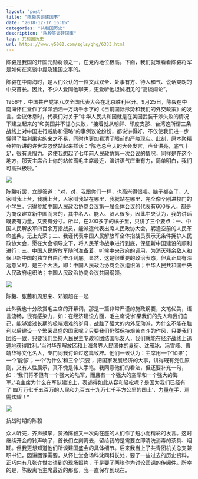```yaml
---
layout: "post"
title: "陈毅笑谈建国事"
date: "2018-12-17 16:15"
categories: "共和国历史"
description: "陈毅笑谈建国事"
tags: 共和国历史
url: https://www.y5000.com/zgls/ghg/6333.html
---
```






陈毅是我国的开国元勋将领之一，在党内地位极高。下面，我们就难看看陈毅将军是如何在笑谈中提及建国之事的。

陈毅在中南海时，是人们公认的一位文武双全、处事有方、待人和气、说话爽朗的中央首长。因此，不少人爱同他聊天，更爱听他坦诚相见的“高谈阔论”。

1956年，中国共产党第八次全国代表大会在北京胜利召开。9月25日，陈毅在中南海怀仁堂作了洋洋洒洒一万两千余字的《目前国际形势和我们的外交政策》的发言。会议休息时，代表们对关于“中华人民共和国就是在美国武装干涉失败的情况下建立起来的”和美国并不甘心失败，“接着就从朝鲜、印度支那、台湾这所谓三条战线上对中国进行威胁和侵略”的事例议论纷纷，都说讲得好，不仅使我们进一步懂得了胜利果实的来之不易，同时也更加看清了眼前的严峻现实。此刻，原本聚精会神听讲的许世友忽然站起来插话：“陈老总今天的大会发言，声音洪亮，底气十足，很有说服力。这使我想起了七年前人民政协第一次会议的情况，同样是在这个地方，那天主席台上你的站位离毛主席最近，演讲语气庄重有力，简单明白，我们可高兴极啦。”

![](https://img.y5000.com/uploads/allimg/161201/1A2522016-0.jpg)

陈毅听罢，立即答道：“对，对，我跟你们一样，也高兴得很噢。脑子都空了，人家叫我上台，我就上台，人家叫我站在哪里，我就站在哪里，完全像个刚进校门的小学生。记得参加中国人民政治协商会议第一届全体会议的代表有600多人，都是为商议建立新中国而来的，其中名人、能人、贤人很多，因此中央认为，我的讲话既要有力量，又要有分寸。所以，在300多字的稿子里，只讲了三个要点：一、中国人民解放军四百余万指战员，能派遣代表出席人民政协大会，躬逢空前的人民革命盛典，无上光荣；二、我谨代表中国人民解放军全体指战员表示无条件拥护人民政协大会，愿在大会领导之下，将人民革命战争进行到底，保证新中国建设的顺利进行；三、中国人民解放军随时准备着，听候中央政府的调用，为消灭残余敌人和保卫新中国的独立自由而奋斗到底。显然，这是很重要的政治表态，但真正具有深远意义的，是三个大法，即：中国人民政治协商会议组织法；中华人民共和国中央人民政府组织法；中国人民政治协商会议共同纲领。

![](https://img.y5000.com/uploads/allimg/161201/1A25262I-1.jpg)

陈毅、张茜和周恩来、邓颖超在一起

此外我也十分欣赏毛主席的开幕词，那是一篇非常严谨的施政纲要，文笔优美，语言流畅，很有感染力，如：在经济建设方面，毛主席说‘如果我们的先人和我们自己，能够渡过长期的极端艰难的岁月，战胜了强大的内外反动派，为什么不能在胜利以后建设一个繁荣昌盛的国家呢？只要我们仍然保持艰苦奋斗的作风，只要我们团结一致，只要我们坚持人民民主专政和团结国际友人，我们就能在经济战线上迅速地获得胜利。’当时华东解放区和上海各界人民团体的夏衍、沈雁冰、冯雪峰、曹靖华等文化名人，专门同我讨论过这篇致辞。他们一致认为：主席用一个‘如果’；一个‘能够’；一个‘为什么’和三个‘只要’，把国家发展经济的大事，讲得既有党性原则，又有人性展示，真不愧是伟人手笔。我同意他们的看法，但还要补充一句，如：‘我们将不但有一个强大的陆军，而且有一个强大的空军和一个强大的海军。’毛主席为什么在军队建设上，表述得如此从容和轻松呢？是因为我们已经有了‘四万万七千五百万的人民和九百五十九万七千平方公里的国土’，力量在手，焉需炫耀！”

![](https://img.y5000.com/uploads/allimg/161201/1A2526101-2.jpg)

抗战时期的陈毅

众人听完，齐声鼓掌，赞扬陈毅又一次向在座的人们作了短小而精彩的发言。这时继续开会的铃声响了，首长们立刻离去，留给我的是需要立即清洗消毒的茶具、烟缸。但我更想知道他们所谈建国盛会的具体细节。后来我当上了共青团机关总支兼职书记，因讲团课需要，从怀仁堂会场科沈同科长处，要了一些过去的历史资料，正巧内有几张许世友谈到的现场照片，于是要了两张作为讨论团课的传阅件。所幸的是，陈毅离毛主席最近的那张，我一直保存到现在。
